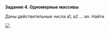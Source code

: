 **Задание 4. Одномерные массивы**

Даны действительные числа a1, a2 … an.  Найти

![](https://github.com/alterG/javase01/blob/master/src/t04/res/example01.PNG?raw=true)
